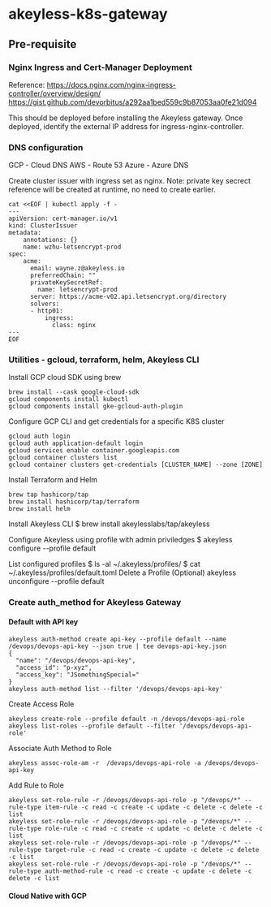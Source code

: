 # akeyless-k8s-gateway

## Pre-requisite

### Nginx Ingress and Cert-Manager Deployment
Reference:
https://docs.nginx.com/nginx-ingress-controller/overview/design/
https://gist.github.com/devorbitus/a292aa1bed559c9b87053aa0fe21d094

This should be deployed before installing the Akeyless gateway.
Once deployed, identify the external IP address for ingress-nginx-controller.

### DNS configuration 
GCP - Cloud DNS
AWS - Route 53
Azure -  Azure DNS

Create cluster issuer with ingress set as nginx. 
Note: private key secrect reference will be created at runtime, no need to create earlier.
```
cat <<EOF | kubectl apply -f -
---
apiVersion: cert-manager.io/v1
kind: ClusterIssuer
metadata:
    annotations: {}
    name: wzhu-letsencrypt-prod
spec:
    acme:
      email: wayne.z@akeyless.io
      preferredChain: ""
      privateKeySecretRef:
        name: letsencrypt-prod
      server: https://acme-v02.api.letsencrypt.org/directory
      solvers:
      - http01:
          ingress:
            class: nginx
---
EOF
```

### Utilities - gcloud, terraform, helm, Akeyless CLI
Install GCP cloud SDK using brew
```
brew install --cask google-cloud-sdk
gcloud components install kubectl
gcloud components install gke-gcloud-auth-plugin
```

Configure GCP CLI and get credentials for a specific K8S cluster 
```
gcloud auth login
gcloud auth application-default login
gcloud services enable container.googleapis.com
gcloud container clusters list
gcloud container clusters get-credentials [CLUSTER_NAME] --zone [ZONE]
```

Install Terraform and Helm
```
brew tap hashicorp/tap
brew install hashicorp/tap/terraform
brew install helm
```
Install Akeyless CLI
$ brew install akeylesslabs/tap/akeyless

Configure Akeyless using profile with admin priviledges
$ akeyless configure --profile default 

List configured profiles 
$ ls -al ~/.akeyless/profiles/
$ cat ~/.akeyless/profiles/default.toml
Delete a Profile (Optional)
akeyless unconfigure --profile default

### Create auth_method for Akeyless Gateway
#### Default with API key
```
akeyless auth-method create api-key --profile default --name /devops/devops-api-key --json true | tee devops-api-key.json
{
  "name": "/devops/devops-api-key",
  "access_id": "p-xyz",
  "access_key": "JSomethingSpecial="
}
akeyless auth-method list --filter '/devops/devops-api-key'
```

Create Access Role
```
akeyless create-role --profile default -n /devops/devops-api-role
akeyless list-roles --profile default --filter '/devops/devops-api-role'
```

Associate Auth Method to Role
```
akeyless assoc-role-am -r  /devops/devops-api-role -a /devops/devops-api-key
```

Add Rule to Role
```
akeyless set-role-rule -r /devops/devops-api-role -p "/devops/*" --rule-type item-rule -c read -c create -c update -c delete -c delete -c list
akeyless set-role-rule -r /devops/devops-api-role -p "/devops/*" --rule-type role-rule -c read -c create -c update -c delete -c delete -c list
akeyless set-role-rule -r /devops/devops-api-role -p "/devops/*" --rule-type target-rule -c read -c create -c update -c delete -c delete -c list
akeyless set-role-rule -r /devops/devops-api-role -p "/devops/*" --rule-type auth-method-rule -c read -c create -c update -c delete -c delete -c list
```

#### Cloud Native with GCP 


